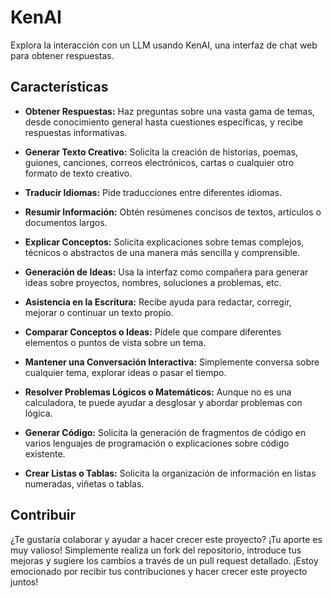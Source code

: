 # KenAI
Explora la interacción con un LLM usando KenAI, una interfaz de chat web para obtener respuestas.

## Características
- **Obtener Respuestas:** Haz preguntas sobre una vasta gama de temas, desde conocimiento general hasta cuestiones específicas, y recibe respuestas informativas.

- **Generar Texto Creativo:** Solicita la creación de historias, poemas, guiones, canciones, correos electrónicos, cartas o cualquier otro formato de texto creativo.
- **Traducir Idiomas:** Pide traducciones entre diferentes idiomas.
- **Resumir Información:** Obtén resúmenes concisos de textos, artículos o documentos largos.
- **Explicar Conceptos:** Solicita explicaciones sobre temas complejos, técnicos o abstractos de una manera más sencilla y comprensible.
- **Generación de Ideas:** Usa la interfaz como compañera para generar ideas sobre proyectos, nombres, soluciones a problemas, etc.
- **Asistencia en la Escritura:** Recibe ayuda para redactar, corregir, mejorar o continuar un texto propio.
- **Comparar Conceptos o Ideas:** Pídele que compare diferentes elementos o puntos de vista sobre un tema.
- **Mantener una Conversación Interactiva:** Simplemente conversa sobre cualquier tema, explorar ideas o pasar el tiempo.
- **Resolver Problemas Lógicos o Matemáticos:** Aunque no es una calculadora, te puede ayudar a desglosar y abordar problemas con lógica.
- **Generar Código:** Solicita la generación de fragmentos de código en varios lenguajes de programación o explicaciones sobre código existente.
- **Crear Listas o Tablas:** Solicita la organización de información en listas numeradas, viñetas o tablas.

## Contribuir
¿Te gustaría colaborar y ayudar a hacer crecer este proyecto? ¡Tu aporte es muy valioso! Simplemente realiza un fork del repositorio, introduce tus mejoras y sugiere los cambios a través de un pull request detallado. ¡Estoy emocionado por recibir tus contribuciones y hacer crecer este proyecto juntos!
